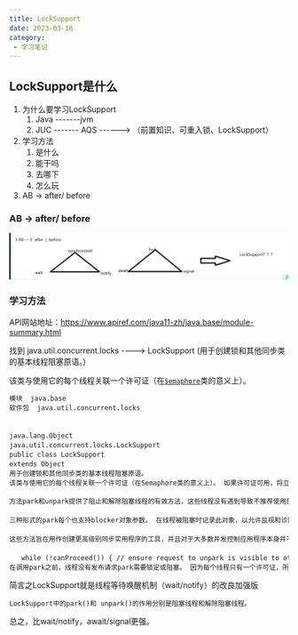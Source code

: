 ```yaml
---
title: LockSupport
date: 2023-03-18
category:
 - 学习笔记
---
```

## LockSupport是什么

1. 为什么要学习LockSupport
   1.  Java -------jvm
   2.  JUC ------- AQS ------> （前置知识、可重入锁、LockSupport）
2. 学习方法
   1. 是什么
   2. 能干吗
   3. 去哪下
   4. 怎么玩
3. AB -> after/ before

### **AB -> after/ before**

![image-20210918201339817](./images\image-20210918201339817.png)


### 学习方法

API网站地址：https://www.apiref.com/java11-zh/java.base/module-summary.html

找到 java.util.concurrent.locks ---->  LockSupport  (用于创建锁和其他同步类的基本线程阻塞原语。)

该类与使用它的每个线程关联一个许可证（在[`Semaphore`](https://www.apiref.com/java11-zh/java.base/java/util/concurrent/Semaphore.html)类的意义上）。

```dockerfile
模块  java.base
软件包  java.util.concurrent.locks


java.lang.Object
java.util.concurrent.locks.LockSupport
public class LockSupport
extends Object
用于创建锁和其他同步类的基本线程阻塞原语。
该类与使用它的每个线程关联一个许可证（在Semaphore类的意义上）。 如果许可证可用，将立即返回park ，并在此过程中消费; 否则可能会阻止。 如果尚未提供许可，则致电unpark获得许可。 （与Semaphores不同，许可证不会累积。最多只有一个。）可靠的使用需要使用volatile（或原子）变量来控制何时停放或取消停放。 对于易失性变量访问保持对这些方法的调用的顺序，但不一定是非易失性变量访问。

方法park和unpark提供了阻止和解除阻塞线程的有效方法，这些线程没有遇到导致不推荐使用的方法Thread.suspend和Thread.resume无法用于此类目的的问题：一个线程调用park和另一个线程尝试unpark将保留活跃性，由于许可证。 此外，如果调用者的线程被中断，则会返回park ，并且支持超时版本。 park方法也可以在任何其他时间返回，“无理由”，因此通常必须在返回时重新检查条件的循环内调用。 在这个意义上， park可以作为“忙碌等待”的优化，不会浪费太多时间旋转，但必须与unpark配对才能生效。

三种形式的park每个也支持blocker对象参数。 在线程被阻塞时记录此对象，以允许监视和诊断工具识别线程被阻止的原因。 （此类工具可以使用方法getBlocker(Thread)访问阻止程序 。）强烈建议使用这些表单而不是没有此参数的原始表单。 在锁实现中作为blocker提供的正常参数是this 。

这些方法旨在用作创建更高级别同步实用程序的工具，并且对于大多数并发控制应用程序本身并不有用。 park方法仅用于以下形式的构造：

   while (!canProceed()) { // ensure request to unpark is visible to other threads ... LockSupport.park(this); } 
在调用park之前，线程没有发布请求park需要锁定或阻塞。 因为每个线程只有一个许可证，所以任何中间使用park ，包括隐式地通过类加载，都可能导致无响应的线程（“丢失unpark”）。
```

简言之LockSupport就是线程等待唤醒机制（wait/notify）的改良加强版

`LockSupport中的park()和 unpark()的作用分别是阻塞线程和解除阻塞线程。`

总之，比wait/notify，await/signal更强。



